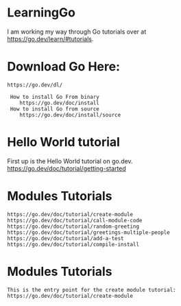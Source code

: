 # LearningGo

I am working my way through Go tutorials over at https://go.dev/learn/#tutorials. 

# Download Go Here:
    https://go.dev/dl/

     How to install Go From binary
        https://go.dev/doc/install
     How to install Go from source
        https://go.dev/doc/install/source

# Hello World tutorial
First up is the Hello World tutorial on go.dev.
    https://go.dev/doc/tutorial/getting-started

# Modules Tutorials
    https://go.dev/doc/tutorial/create-module
    https://go.dev/doc/tutorial/call-module-code
    https://go.dev/doc/tutorial/random-greeting
    https://go.dev/doc/tutorial/greetings-multiple-people
    https://go.dev/doc/tutorial/add-a-test
    https://go.dev/doc/tutorial/compile-install

# Modules Tutorials
    This is the entry point for the create module tutorial: https://go.dev/doc/tutorial/create-module


